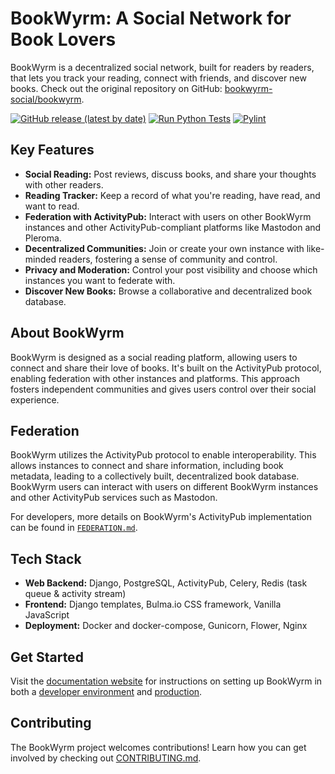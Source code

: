 # BookWyrm: A Social Network for Book Lovers

BookWyrm is a decentralized social network, built for readers by readers, that lets you track your reading, connect with friends, and discover new books. Check out the original repository on GitHub: [bookwyrm-social/bookwyrm](https://github.com/bookwyrm-social/bookwyrm).

[![GitHub release (latest by date)](https://img.shields.io/github/release/bookwyrm-social/bookwyrm.svg?colorB=58839b)](https://github.com/bookwyrm-social/bookwyrm/releases)
[![Run Python Tests](https://github.com/bookwyrm-social/bookwyrm/actions/workflows/django-tests.yml/badge.svg)](https://github.com/bookwyrm-social/bookwyrm/actions/workflows/django-tests.yml)
[![Pylint](https://github.com/bookwyrm-social/bookwyrm/actions/workflows/pylint.yml/badge.svg)](https://github.com/bookwyrm-social/bookwyrm/actions/workflows/pylint.yml)

## Key Features

*   **Social Reading:** Post reviews, discuss books, and share your thoughts with other readers.
*   **Reading Tracker:** Keep a record of what you're reading, have read, and want to read.
*   **Federation with ActivityPub:** Interact with users on other BookWyrm instances and other ActivityPub-compliant platforms like Mastodon and Pleroma.
*   **Decentralized Communities:** Join or create your own instance with like-minded readers, fostering a sense of community and control.
*   **Privacy and Moderation:** Control your post visibility and choose which instances you want to federate with.
*   **Discover New Books:** Browse a collaborative and decentralized book database.

## About BookWyrm

BookWyrm is designed as a social reading platform, allowing users to connect and share their love of books.  It's built on the ActivityPub protocol, enabling federation with other instances and platforms.  This approach fosters independent communities and gives users control over their social experience.

## Federation

BookWyrm utilizes the ActivityPub protocol to enable interoperability. This allows instances to connect and share information, including book metadata, leading to a collectively built, decentralized book database.  BookWyrm users can interact with users on different BookWyrm instances and other ActivityPub services such as Mastodon.

For developers, more details on BookWyrm's ActivityPub implementation can be found in [`FEDERATION.md`](https://github.com/bookwyrm-social/bookwyrm/blob/main/FEDERATION.md).

## Tech Stack

*   **Web Backend:** Django, PostgreSQL, ActivityPub, Celery, Redis (task queue & activity stream)
*   **Frontend:** Django templates, Bulma.io CSS framework, Vanilla JavaScript
*   **Deployment:** Docker and docker-compose, Gunicorn, Flower, Nginx

## Get Started

Visit the [documentation website](https://docs.joinbookwyrm.com/) for instructions on setting up BookWyrm in both a [developer environment](https://docs.joinbookwyrm.com/install-dev.html) and [production](https://docs.joinbookwyrm.com/install-prod.html).

## Contributing

The BookWyrm project welcomes contributions!  Learn how you can get involved by checking out [CONTRIBUTING.md](https://github.com/bookwyrm-social/bookwyrm/blob/main/CONTRIBUTING.md).
